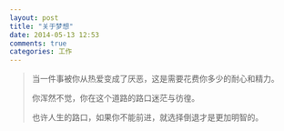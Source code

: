 ```yaml
---
layout: post
title: "关于梦想"
date: 2014-05-13 12:53
comments: true
categories: 工作
---
```

> 当一件事被你从热爱变成了厌恶，这是需要花费你多少的耐心和精力。
> 
> 你浑然不觉，你在这个道路的路口迷茫与彷徨。
> 
> 也许人生的路口，如果你不能前进，就选择倒退才是更加明智的。
